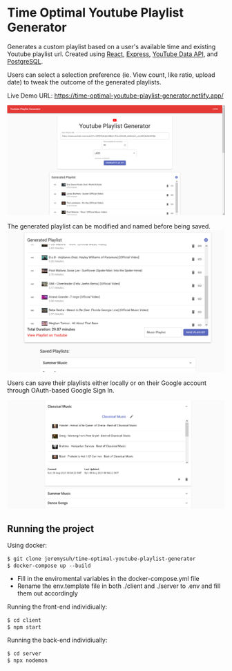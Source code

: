 # Time Optimal Youtube Playlist Generator

Generates a custom playlist based on a user's available time and existing Youtube playlist url. Created using [React](https://reactjs.org/), [Express](https://expressjs.com/), [YouTube Data API](https://developers.google.com/youtube/v3), and [PostgreSQL](https://www.postgresql.org/).


Users can select a selection preference (ie. View count, like ratio, upload date) to tweak the outcome of the generated playlists.

Live Demo URL: https://time-optimal-youtube-playlist-generator.netlify.app/


![home page](./screenshots/screenshot-1.png)


The generated playlist can be modified and named before being saved. 
![playlist generation](./screenshots/screenshot-2.png)

Users can save their playlists either locally or on their Google account through OAuth-based Google Sign In. 

![saved playlists](./screenshots/screenshot-3.png)

## Running the project
Using docker:
```
$ git clone jeremysuh/time-optimal-youtube-playlist-generator
$ docker-compose up --build
```

- Fill in the enviromental variables in the docker-compose.yml file
- Rename the env.template file in both ./client and ./server to .env and fill them out accordingly

Running the front-end individiually: 
```
$ cd client
$ npm start
```

Running the back-end individiually: 
```
$ cd server
$ npx nodemon
```

